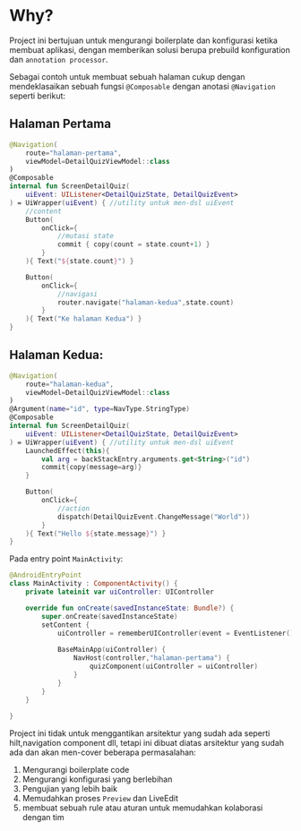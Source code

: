 # Why?
Project ini bertujuan untuk  mengurangi boilerplate dan konfigurasi ketika membuat aplikasi, dengan memberikan solusi berupa prebuild konfiguration dan `annotation processor`.

Sebagai contoh untuk membuat sebuah halaman cukup dengan mendeklasaikan sebuah fungsi `@Composable` dengan anotasi `@Navigation` seperti berikut:

## Halaman Pertama

```kotlin
@Navigation(
    route="halaman-pertama",
    viewModel=DetailQuizViewModel::class
)
@Composable
internal fun ScreenDetailQuiz(
    uiEvent: UIListener<DetailQuizState, DetailQuizEvent>
) = UiWrapper(uiEvent) { //utility untuk men-dsl uiEvent
    //content
    Button(
        onClick={
            //mutasi state
            commit { copy(count = state.count+1) } 
        }
    ){ Text("${state.count}") }

    Button(
        onClick={
            //navigasi
            router.navigate("halaman-kedua",state.count)
        }
    ){ Text("Ke halaman Kedua") }
}
```
## Halaman Kedua:

```kotlin
@Navigation(
    route="halaman-kedua",
    viewModel=DetailQuizViewModel::class
)
@Argument(name="id", type=NavType.StringType)
@Composable
internal fun ScreenDetailQuiz(
    uiEvent: UIListener<DetailQuizState, DetailQuizEvent>
) = UiWrapper(uiEvent) { //utility untuk men-dsl uiEvent
    LaunchedEffect(this){
        val arg = backStackEntry.arguments.get<String>("id")
        commit{copy(message=arg)}
    }

    Button(
        onClick={
            //action
            dispatch(DetailQuizEvent.ChangeMessage("World"))
        }
    ){ Text("Hello ${state.message}") }
}
```

Pada entry point  `MainActivity`:
```kotlin
@AndroidEntryPoint
class MainActivity : ComponentActivity() {
    private lateinit var uiController: UIController

    override fun onCreate(savedInstanceState: Bundle?) {
        super.onCreate(savedInstanceState)
        setContent {
            uiController = rememberUIController(event = EventListener())
            
            BaseMainApp(uiController) {
                NavHost(controller,"halaman-pertama") {
                    quizComponent(uiController = uiController)
                }
            }
        }
    }
    
}
```

Project ini tidak untuk menggantikan arsitektur yang sudah ada seperti hilt,navigation component dll,
tetapi ini dibuat diatas arsitektur yang sudah ada dan akan men-cover beberapa permasalahan:
1. Mengurangi boilerplate code
2. Mengurangi konfigurasi yang berlebihan
3. Pengujian yang lebih baik
4. Memudahkan proses `Preview` dan LiveEdit
5. membuat sebuah rule atau aturan untuk memudahkan kolaborasi dengan tim